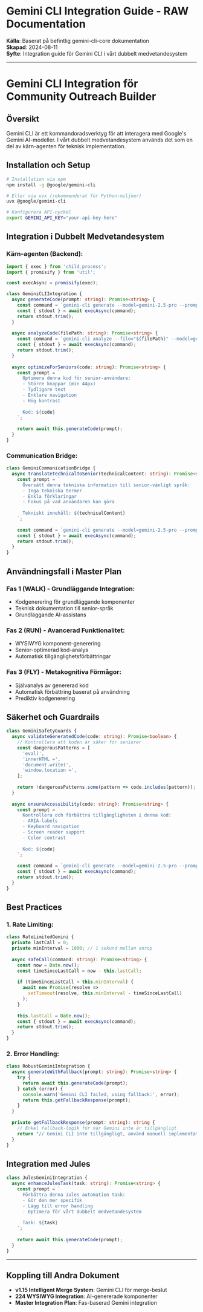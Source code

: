 # Gemini CLI Integration Guide - RAW Documentation

**Källa**: Baserat på befintlig gemini-cli-core dokumentation  
**Skapad**: 2024-08-11  
**Syfte**: Integration guide för Gemini CLI i vårt dubbelt medvetandesystem

---

# Gemini CLI Integration för Community Outreach Builder

## Översikt

Gemini CLI är ett kommandoradsverktyg för att interagera med Google's Gemini AI-modeller. I vårt dubbelt medvetandesystem används det som en del av kärn-agenten för teknisk implementation.

## Installation och Setup

```bash
# Installation via npm
npm install -g @google/gemini-cli

# Eller via uvx (rekommenderat för Python-miljöer)
uvx @google/gemini-cli

# Konfigurera API-nyckel
export GEMINI_API_KEY="your-api-key-here"
```

## Integration i Dubbelt Medvetandesystem

### Kärn-agenten (Backend):
```typescript
import { exec } from 'child_process';
import { promisify } from 'util';

const execAsync = promisify(exec);

class GeminiCLIIntegration {
  async generateCode(prompt: string): Promise<string> {
    const command = `gemini-cli generate --model=gemini-2.5-pro --prompt="${prompt}"`;
    const { stdout } = await execAsync(command);
    return stdout.trim();
  }
  
  async analyzeCode(filePath: string): Promise<string> {
    const command = `gemini-cli analyze --file="${filePath}" --model=gemini-2.5-pro`;
    const { stdout } = await execAsync(command);
    return stdout.trim();
  }
  
  async optimizeForSeniors(code: string): Promise<string> {
    const prompt = `
      Optimera denna kod för senior-användare:
      - Större knappar (min 44px)
      - Tydligare text
      - Enklare navigation
      - Hög kontrast
      
      Kod: ${code}
    `;
    
    return await this.generateCode(prompt);
  }
}
```

### Communication Bridge:
```typescript
class GeminiCommunicationBridge {
  async translateTechnicalToSenior(technicalContent: string): Promise<string> {
    const prompt = `
      Översätt denna tekniska information till senior-vänligt språk:
      - Inga tekniska termer
      - Enkla förklaringar
      - Fokus på vad användaren kan göra
      
      Tekniskt innehåll: ${technicalContent}
    `;
    
    const command = `gemini-cli generate --model=gemini-2.5-pro --prompt="${prompt}"`;
    const { stdout } = await execAsync(command);
    return stdout.trim();
  }
}
```

## Användningsfall i Master Plan

### Fas 1 (WALK) - Grundläggande Integration:
- Kodgenerering för grundläggande komponenter
- Teknisk dokumentation till senior-språk
- Grundläggande AI-assistans

### Fas 2 (RUN) - Avancerad Funktionalitet:
- WYSIWYG komponent-generering
- Senior-optimerad kod-analys
- Automatisk tillgänglighetsförbättringar

### Fas 3 (FLY) - Metakognitiva Förmågor:
- Självanalys av genererad kod
- Automatisk förbättring baserat på användning
- Prediktiv kodgenerering

## Säkerhet och Guardrails

```typescript
class GeminiSafetyGuards {
  async validateGeneratedCode(code: string): Promise<boolean> {
    // Kontrollera att koden är säker för seniorer
    const dangerousPatterns = [
      'eval(',
      'innerHTML =',
      'document.write(',
      'window.location =',
    ];
    
    return !dangerousPatterns.some(pattern => code.includes(pattern));
  }
  
  async ensureAccessibility(code: string): Promise<string> {
    const prompt = `
      Kontrollera och förbättra tillgängligheten i denna kod:
      - ARIA-labels
      - Keyboard navigation
      - Screen reader support
      - Color contrast
      
      Kod: ${code}
    `;
    
    const command = `gemini-cli generate --model=gemini-2.5-pro --prompt="${prompt}"`;
    const { stdout } = await execAsync(command);
    return stdout.trim();
  }
}
```

## Best Practices

### 1. Rate Limiting:
```typescript
class RateLimitedGemini {
  private lastCall = 0;
  private minInterval = 1000; // 1 sekund mellan anrop
  
  async safeCall(command: string): Promise<string> {
    const now = Date.now();
    const timeSinceLastCall = now - this.lastCall;
    
    if (timeSinceLastCall < this.minInterval) {
      await new Promise(resolve => 
        setTimeout(resolve, this.minInterval - timeSinceLastCall)
      );
    }
    
    this.lastCall = Date.now();
    const { stdout } = await execAsync(command);
    return stdout.trim();
  }
}
```

### 2. Error Handling:
```typescript
class RobustGeminiIntegration {
  async generateWithFallback(prompt: string): Promise<string> {
    try {
      return await this.generateCode(prompt);
    } catch (error) {
      console.warn('Gemini CLI failed, using fallback:', error);
      return this.getFallbackResponse(prompt);
    }
  }
  
  private getFallbackResponse(prompt: string): string {
    // Enkel fallback-logik för när Gemini inte är tillgängligt
    return "// Gemini CLI inte tillgängligt, använd manuell implementation";
  }
}
```

## Integration med Jules

```typescript
class JulesGeminiIntegration {
  async enhanceJulesTask(task: string): Promise<string> {
    const prompt = `
      Förbättra denna Jules automation task:
      - Gör den mer specifik
      - Lägg till error handling
      - Optimera för vårt dubbelt medvetandesystem
      
      Task: ${task}
    `;
    
    return await this.generateCode(prompt);
  }
}
```

---

## Koppling till Andra Dokument

- **v1.15 Intelligent Merge System**: Gemini CLI för merge-beslut
- **224 WYSIWYG Integration**: AI-genererade komponenter
- **Master Integration Plan**: Fas-baserad Gemini integration